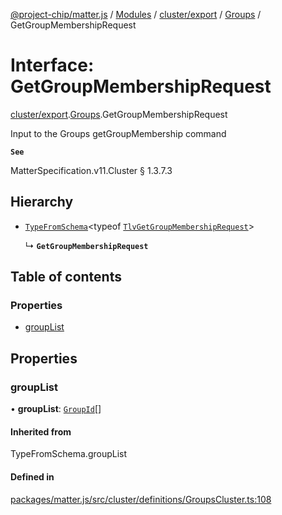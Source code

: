 [@project-chip/matter.js](../README.md) / [Modules](../modules.md) / [cluster/export](../modules/cluster_export.md) / [Groups](../modules/cluster_export.Groups.md) / GetGroupMembershipRequest

# Interface: GetGroupMembershipRequest

[cluster/export](../modules/cluster_export.md).[Groups](../modules/cluster_export.Groups.md).GetGroupMembershipRequest

Input to the Groups getGroupMembership command

**`See`**

MatterSpecification.v11.Cluster § 1.3.7.3

## Hierarchy

- [`TypeFromSchema`](../modules/tlv_export.md#typefromschema)\<typeof [`TlvGetGroupMembershipRequest`](../modules/cluster_export.Groups.md#tlvgetgroupmembershiprequest)\>

  ↳ **`GetGroupMembershipRequest`**

## Table of contents

### Properties

- [groupList](cluster_export.Groups.GetGroupMembershipRequest.md#grouplist)

## Properties

### groupList

• **groupList**: [`GroupId`](../modules/datatype_export.md#groupid)[]

#### Inherited from

TypeFromSchema.groupList

#### Defined in

[packages/matter.js/src/cluster/definitions/GroupsCluster.ts:108](https://github.com/project-chip/matter.js/blob/c0d55745d5279e16fdfaa7d2c564daa31e19c627/packages/matter.js/src/cluster/definitions/GroupsCluster.ts#L108)
